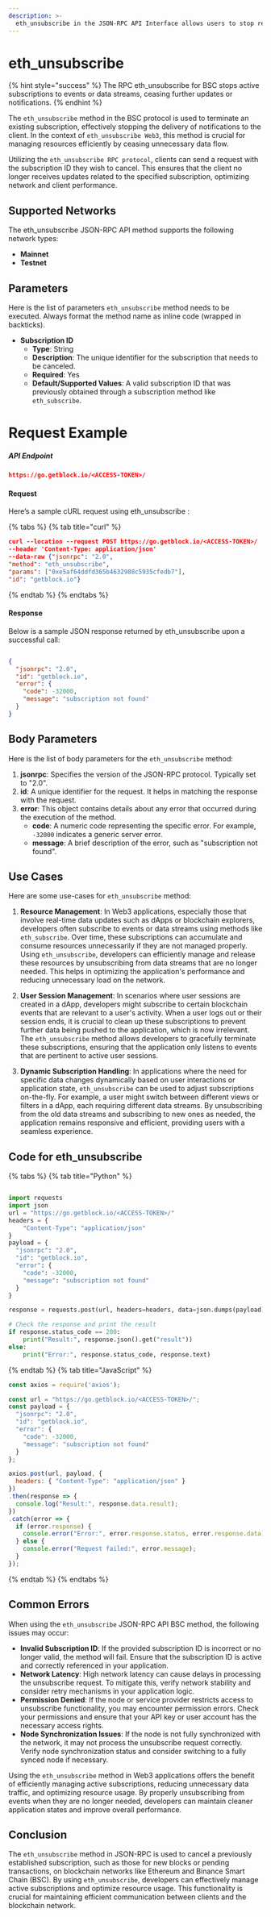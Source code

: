 ```yaml
---
description: >-
  eth_unsubscribe in the JSON-RPC API Interface allows users to stop receiving updates from a subscription in the BSC protocol efficiently.
---
```


# eth_unsubscribe

{% hint style="success" %}
The RPC eth_unsubscribe for BSC stops active subscriptions to events or data streams, ceasing further updates or notifications.&#x20;
{% endhint %}

The `eth_unsubscribe` method in the BSC protocol is used to terminate an existing subscription, effectively stopping the delivery of notifications to the client. In the context of `eth_unsubscribe Web3`, this method is crucial for managing resources efficiently by ceasing unnecessary data flow.

Utilizing the `eth_unsubscribe RPC protocol`, clients can send a request with the subscription ID they wish to cancel. This ensures that the client no longer receives updates related to the specified subscription, optimizing network and client performance.

## Supported Networks

The eth_unsubscribe JSON-RPC API method supports the following network types:
- **Mainnet**
- **Testnet**

## Parameters

Here is the list of parameters `eth_unsubscribe` method needs to be executed. Always format the method name as inline code (wrapped in backticks).

- **Subscription ID**
  - **Type**: String
  - **Description**: The unique identifier for the subscription that needs to be canceled.
  - **Required**: Yes
  - **Default/Supported Values**: A valid subscription ID that was previously obtained through a subscription method like `eth_subscribe`.

# Request Example

##### API Endpoint

```json
https://go.getblock.io/<ACCESS-TOKEN>/
```


#### Request

Here’s a sample cURL request using eth_unsubscribe :

{% tabs %}
{% tab title="curl" %}
```json
curl --location --request POST https://go.getblock.io/<ACCESS-TOKEN>/
--header 'Content-Type: application/json' 
--data-raw {"jsonrpc": "2.0",
"method": "eth_unsubscribe",
"params": ["0xe5af64ddfd365b4632988c5935cfedb7"],
"id": "getblock.io"}
```
{% endtab %}
{% endtabs %}

#### Response

Below is a sample JSON response returned by eth_unsubscribe upon a successful call:

```json

{
  "jsonrpc": "2.0",
  "id": "getblock.io",
  "error": {
    "code": -32000,
    "message": "subscription not found"
  }
}

```

## Body Parameters

Here is the list of body parameters for the `eth_unsubscribe` method:

1. **jsonrpc**: Specifies the version of the JSON-RPC protocol. Typically set to "2.0".
2. **id**: A unique identifier for the request. It helps in matching the response with the request.
3. **error**: This object contains details about any error that occurred during the execution of the method.
   - **code**: A numeric code representing the specific error. For example, `-32000` indicates a generic server error.
   - **message**: A brief description of the error, such as "subscription not found".

## Use Cases

Here are some use-cases for `eth_unsubscribe` method:

1. **Resource Management**: In Web3 applications, especially those that involve real-time data updates such as dApps or blockchain explorers, developers often subscribe to events or data streams using methods like `eth_subscribe`. Over time, these subscriptions can accumulate and consume resources unnecessarily if they are not managed properly. Using `eth_unsubscribe`, developers can efficiently manage and release these resources by unsubscribing from data streams that are no longer needed. This helps in optimizing the application's performance and reducing unnecessary load on the network.

2. **User Session Management**: In scenarios where user sessions are created in a dApp, developers might subscribe to certain blockchain events that are relevant to a user's activity. When a user logs out or their session ends, it is crucial to clean up these subscriptions to prevent further data being pushed to the application, which is now irrelevant. The `eth_unsubscribe` method allows developers to gracefully terminate these subscriptions, ensuring that the application only listens to events that are pertinent to active user sessions.

3. **Dynamic Subscription Handling**: In applications where the need for specific data changes dynamically based on user interactions or application state, `eth_unsubscribe` can be used to adjust subscriptions on-the-fly. For example, a user might switch between different views or filters in a dApp, each requiring different data streams. By unsubscribing from the old data streams and subscribing to new ones as needed, the application remains responsive and efficient, providing users with a seamless experience.

## Code for eth_unsubscribe

{% tabs %}
{% tab title="Python" %}
```python

import requests
import json
url = "https://go.getblock.io/<ACCESS-TOKEN>/"
headers = {
    "Content-Type": "application/json"
}
payload = {
  "jsonrpc": "2.0",
  "id": "getblock.io",
  "error": {
    "code": -32000,
    "message": "subscription not found"
  }
}

response = requests.post(url, headers=headers, data=json.dumps(payload))

# Check the response and print the result
if response.status_code == 200:
    print("Result:", response.json().get("result"))
else:
    print("Error:", response.status_code, response.text)

```
{% endtab %}
{% tab title="JavaScript" %}
```javascript
const axios = require('axios');

const url = "https://go.getblock.io/<ACCESS-TOKEN>/";
const payload = {
  "jsonrpc": "2.0",
  "id": "getblock.io",
  "error": {
    "code": -32000,
    "message": "subscription not found"
  }
};

axios.post(url, payload, {
  headers: { "Content-Type": "application/json" }
})
.then(response => {
  console.log("Result:", response.data.result);
})
.catch(error => {
  if (error.response) {
    console.error("Error:", error.response.status, error.response.data);
  } else {
    console.error("Request failed:", error.message);
  }
});
```
{% endtab %}
{% endtabs %}

## Common Errors

When using the `eth_unsubscribe` JSON-RPC API BSC method, the following issues may occur:
- **Invalid Subscription ID**: If the provided subscription ID is incorrect or no longer valid, the method will fail. Ensure that the subscription ID is active and correctly referenced in your application.
- **Network Latency**: High network latency can cause delays in processing the unsubscribe request. To mitigate this, verify network stability and consider retry mechanisms in your application logic.
- **Permission Denied**: If the node or service provider restricts access to unsubscribe functionality, you may encounter permission errors. Check your permissions and ensure that your API key or user account has the necessary access rights.
- **Node Synchronization Issues**: If the node is not fully synchronized with the network, it may not process the unsubscribe request correctly. Verify node synchronization status and consider switching to a fully synced node if necessary.

Using the `eth_unsubscribe` method in Web3 applications offers the benefit of efficiently managing active subscriptions, reducing unnecessary data traffic, and optimizing resource usage. By properly unsubscribing from events when they are no longer needed, developers can maintain cleaner application states and improve overall performance.

## Conclusion

The `eth_unsubscribe` method in JSON-RPC is used to cancel a previously established subscription, such as those for new blocks or pending transactions, on blockchain networks like Ethereum and Binance Smart Chain (BSC). By using `eth_unsubscribe`, developers can effectively manage active subscriptions and optimize resource usage. This functionality is crucial for maintaining efficient communication between clients and the blockchain network.
